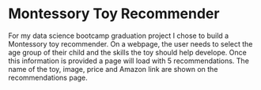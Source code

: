 # Montessory Toy Recommender

For my data science bootcamp graduation project I chose to build a Montessory toy recommender. On a webpage, the user needs to select the age group of their child and the skills the toy should help develope. Once this information is provided a page will load with 5 recommendations. The name of the toy, image, price and Amazon link are shown on the recommendations page.

